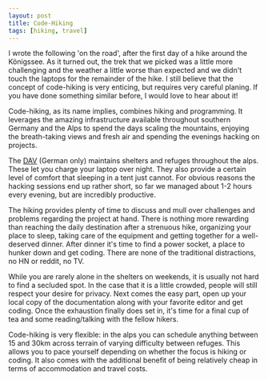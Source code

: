 ```yaml
---
layout: post
title: Code-Hiking
tags: [hiking, travel]
---
```


I wrote the following 'on the road', after the first day of a hike around the Königssee. As it turned out, the trek that we picked was a little more challenging and the weather a little worse than expected and we didn't touch the laptops for the remainder of the hike. I still believe that the concept of code-hiking is very enticing, but requires very careful planing. If you have done something similar before, I would love to hear about it!

Code-hiking, as its name implies, combines hiking and programming. It leverages the amazing infrastructure available throughout southern Germany and the Alps to spend the days scaling the mountains, enjoying the breath-taking views and fresh air and spending the evenings hacking on projects.

The [DAV](http://www.alpenverein.de/) (German only) maintains shelters and refuges throughout the alps. These let you charge your laptop over night. They also provide a certain level of comfort that sleeping in a tent just cannot. For obvious reasons the hacking sessions end up rather short, so far we managed about 1-2 hours every evening, but are incredibly productive.

The hiking provides plenty of time to discuss and mull over challenges and problems regarding the project at hand. There is nothing more rewarding than reaching the daily destination after a strenuous hike, organizing your place to sleep, taking care of the equipment and getting together for a well-deserved dinner. After dinner it's time to find a power socket, a place to hunker down and get coding. There are none of the traditional distractions, no HN or reddit, no TV.

While you are rarely alone in the shelters on weekends, it is usually not hard to find a secluded spot. In the case that it is a little crowded, people will still respect your desire for privacy. Next comes the easy part, open up your local copy of the documentation along with your favorite editor and get coding. Once the exhaustion finally does set in, it's time for a final cup of tea and some reading/talking with the fellow hikers.

Code-hiking is very flexible: in the alps you can schedule anything between 15 and 30km across terrain of varying difficulty between refuges. This allows you to pace yourself depending on whether the focus is hiking or coding. It also comes with the additional benefit of being relatively cheap in terms of accommodation and travel costs.
